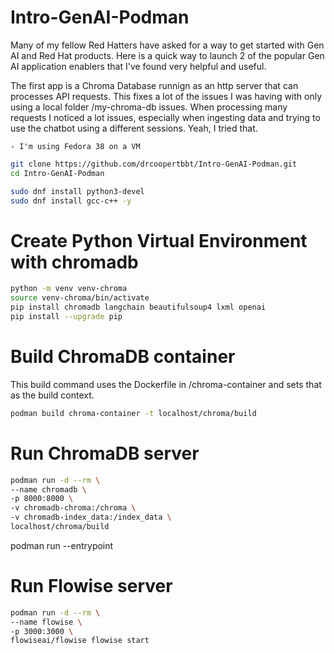 # Intro-GenAI-Podman

Many of my fellow Red Hatters have asked for a way to get started with Gen AI and Red Hat products. Here is a quick way to launch 2 of the popular Gen AI application enablers that I've found very helpful and useful.

The first app is a Chroma Database runnign as an http server that can processes API requests. This fixes a lot of the issues I was having with only using a local folder /my-chroma-db issues. When processing many requests I noticed a lot issues, especially when ingesting data and trying to use the chatbot using a different sessions. Yeah, I tried that. 


    - I'm using Fedora 38 on a VM

```bash
git clone https://github.com/drcoopertbbt/Intro-GenAI-Podman.git
cd Intro-GenAI-Podman
```

```bash
sudo dnf install python3-devel
sudo dnf install gcc-c++ -y

```

# Create Python Virtual Environment with chromadb

```bash
python -m venv venv-chroma
source venv-chroma/bin/activate
pip install chromadb langchain beautifulsoup4 lxml openai
pip install --upgrade pip
```


# Build ChromaDB container

This build command uses the Dockerfile in /chroma-container and sets that as the build context.

```bash
podman build chroma-container -t localhost/chroma/build
```


# Run ChromaDB server


```bash
podman run -d --rm \
--name chromadb \
-p 8000:8000 \
-v chromadb-chroma:/chroma \
-v chromadb-index_data:/index_data \
localhost/chroma/build
```

podman run --entrypoint

# Run Flowise server

```bash
podman run -d --rm \
--name flowise \
-p 3000:3000 \
flowiseai/flowise flowise start
```